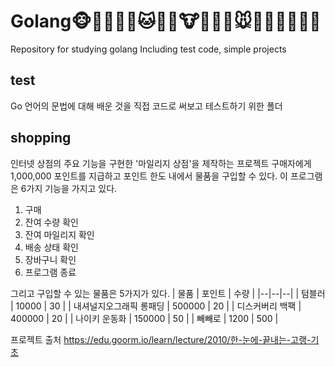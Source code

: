 

# Golang🐵🐶🐺🦊🦝🐱🦁🐯🐮🐷🐗🦒🐭🐹🐰🐻🐨🐼🐸
Repository for studying golang
Including test code, simple projects

## test
Go 언어의 문법에 대해 배운 것을 직접 코드로 써보고 테스트하기 위한 폴더

## shopping
인터넷 상점의 주요 기능을 구현한 '마일리지 상점'을 제작하는 프로젝트
구매자에게 1,000,000 포인트를 지급하고 포인트 한도 내에서 물품을 구입할 수 있다.
이 프로그램은 6가지 기능을 가지고 있다.
1.  구매
2.  잔여 수량 확인
3.  잔여 마일리지 확인
4.  배송 상태 확인
5.  장바구니 확인
6.  프로그램 종료

그리고 구입할 수 있는 물품은 5가지가 있다.
| 물품 | 포인트 | 수량 |
|--|--|--|
| 텀블러 | 10000 | 30 |
| 내셔널지오그래픽 롱패딩 | 500000 | 20 |
| 디스커버리 백팩 | 400000 | 20 |
| 나이키 운동화 | 150000 | 50 |
| 빼빼로 | 1200 | 500 |

프로젝트 출처
https://edu.goorm.io/learn/lecture/2010/한-눈에-끝내는-고랭-기초